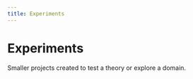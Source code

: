 ```yaml
---
title: Experiments
---
```

# Experiments

Smaller projects created to test a theory or explore a domain.

